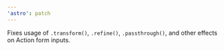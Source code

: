 ```yaml
---
'astro': patch
---
```


Fixes usage of `.transform()`, `.refine()`, `.passthrough()`, and other effects on Action form inputs.
